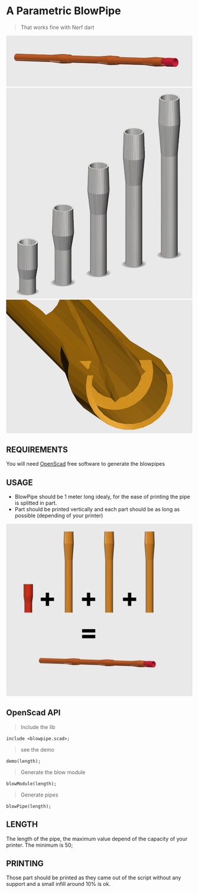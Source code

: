 # A Parametric BlowPipe 
> That works fine with Nerf dart

![image](preview3.jpg)
![image](preview.jpg?)
![image](preview2.jpg?)

## REQUIREMENTS

You will need [OpenScad](http://www.openscad.org/) free software to generate the blowpipes

## USAGE

- BlowPipe should be 1 meter long idealy, for the ease of printing the pipe is splitted in part.
- Part should be printed vertically and each part should be as long as possible (depending of your printer)

![image](usage.jpg?)

## OpenScad API

> Include the lib

```
include <blowpipe.scad>;
```

> see the demo


```
demo(length); 
```

> Generate the blow module

```
blowModule(length); 
```

> Generate pipes

```
blowPipe(length);
```

## LENGTH

The length of the pipe, the maximum value depend of the capacity of your printer. The minimum is 50;

## PRINTING
Those part should be printed as they came out of the script without any support and a small infill around 10% is ok.
